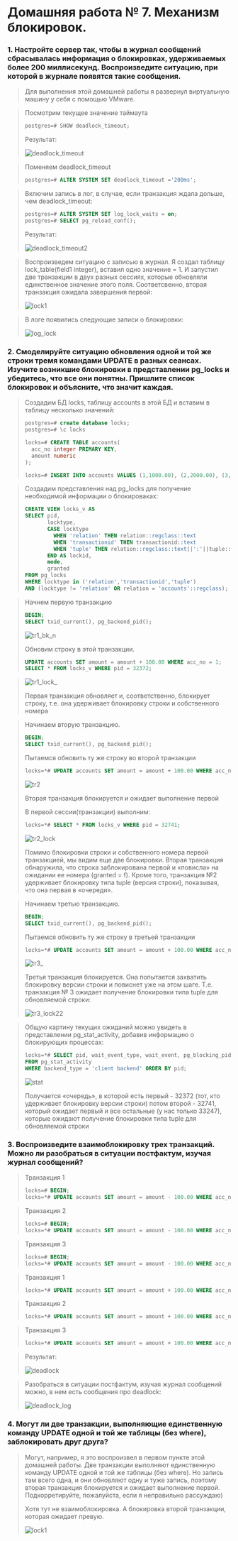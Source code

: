 # Домашняя работа № 7. Механизм блокировок.

### 1. Настройте сервер так, чтобы в журнал сообщений сбрасывалась информация о блокировках, удерживаемых более 200 миллисекунд. Воспроизведите ситуацию, при которой в журнале появятся такие сообщения.
> Для выполнения этой домашней работы я развернул виртуальную машину у себя с помощью VMware.

> Посмотрим текущее значение таймаута
> ```sql
> postgres=# SHOW deadlock_timeout;
> ```
>
> Результат:
>
> <image src="images/deadlock_timeout.png" alt="deadlock_timeout">

> Поменяем deadlock_timeout
> ```sql
> postgres=# ALTER SYSTEM SET deadlock_timeout ='200ms';
> ```

> Включим запись в лог, в случае, если транзакция ждала дольше, чем deadlock_timeout:
> ```sql
> postgres=# ALTER SYSTEM SET log_lock_waits = on;
> postgres=# SELECT pg_reload_conf();
> ```
> Результат:
>
> <image src="images/deadlock_timeout2.png" alt="deadlock_timeout2">

> Воспроизведем ситуацию с записью в журнал. Я создал таблицу lock_table(field1 integer), вставил одно значение = 1. И запустил две транзакции в двух разных сессиях, которые обновляли единственное значение этoго поля.
> Соответсвенно, вторая транзакция ожидала завершения первой:
>
> <image src="images/lock1.png" alt="lock1">

> В логе появились следующие записи о блокировки:
>
> <image src="images/log_lock.png" alt="log_lock">

### 2. Смоделируйте ситуацию обновления одной и той же строки тремя командами UPDATE в разных сеансах. Изучите возникшие блокировки в представлении pg_locks и убедитесь, что все они понятны. Пришлите список блокировок и объясните, что значит каждая.
> Создадим БД locks, таблицу accounts в этой БД и вставим в таблицу несколько значений:
> ```sql
> postgres=# create database locks;
> postgres=# \c locks
> 
> locks=# CREATE TABLE accounts(
>   acc_no integer PRIMARY KEY,
>   amount numeric
> );
> 
> locks=# INSERT INTO accounts VALUES (1,1000.00), (2,2000.00), (3,3000.00);
> ```

> Создадим представления над pg_locks для получение необходимой информации о блокироваках:
> ```sql
> CREATE VIEW locks_v AS
> SELECT pid,
>        locktype,
>        CASE locktype
>          WHEN 'relation' THEN relation::regclass::text
>          WHEN 'transactionid' THEN transactionid::text
>          WHEN 'tuple' THEN relation::regclass::text||':'||tuple::text
>        END AS lockid,
>        mode,
>        granted
> FROM pg_locks
> WHERE locktype in ('relation','transactionid','tuple')
> AND (locktype != 'relation' OR relation = 'accounts'::regclass);
> ```

> Начнем первую транзакцию 
> ```sql
> BEGIN;
> SELECT txid_current(), pg_backend_pid();
> ```
>
> <image src="images/tr1_bk_n.png" alt="tr1_bk_n">
>
> Обновим строку в этой транзакции.
> ```sql
> UPDATE accounts SET amount = amount + 100.00 WHERE acc_no = 1;
> SELECT * FROM locks_v WHERE pid = 32372;
> ```

> <image src="images/tr1_lock_.png" alt="tr1_lock_">
>
> Первая транзакция обновляет и, соответственно, блокирует строку, т.е. она удерживает блокировку строки и собственного номера

> Начинаем вторую транзакцию.
> ```sql
> BEGIN;
> SELECT txid_current(), pg_backend_pid();
> ```
>
> Пытаемся обновить ту же строку во второй транзакции
> ```sql
> locks=*# UPDATE accounts SET amount = amount + 100.00 WHERE acc_no = 1;
> ```
>
> <image src="images/tr2.png" alt="tr2">
>
> Вторая транзакция блокируется и ожидает выполнение первой
>
> В первой сессии(транзакции) выполним:
> ```sql
> locks=*# SELECT * FROM locks_v WHERE pid = 32741;
> ```
> <image src="images/tr2_lock.png" alt="tr2_lock">
>
> Помимо блокировки строки и собственного номера первой транзакцией, мы видим еще две блокировки. 
> Вторая транзакция обнаружила, что строка заблокирована первой и «повисла» на ожидании ее номера (granted = f).
> Кроме того, транзакция №2 удерживает блокировку типа tuple (версия строки), показывая, что она первая в «очереди».

> Начинаем третью транзакцию.
> ```sql
> BEGIN;
> SELECT txid_current(), pg_backend_pid();
> ```
>
> Пытаемся обновить ту же строку в третьей транзакции
> ```sql
> locks=*# UPDATE accounts SET amount = amount + 100.00 WHERE acc_no = 1;
> ```
> <image src="images/tr3_.png" alt="tr3_">
> 
> Третья транзакция блокируется. Она попытается захватить блокировку версии строки и повиснет уже на этом шаге.
> Т.е. транзакция № 3 ожидает получение блокировки типа tuple для обновляемой строки:
>
> <image src="images/tr3_lock22.png" alt="tr3_lock22">

> Общую картину текущих ожиданий можно увидеть в представлении pg_stat_activity, добавив информацию о блокирующих процессах:
> ```sql
> locks=*# SELECT pid, wait_event_type, wait_event, pg_blocking_pids(pid)
> FROM pg_stat_activity
> WHERE backend_type = 'client backend' ORDER BY pid;
> ```
>
> <image src="images/stat.png" alt="stat">
>
> Получается «очередь», в которой есть первый - 32372 (тот, кто удерживает блокировку версии строки) потом второй - 32741, который ожидает первый и все остальные (у нас только 33247), которые ожидают получение блокировки типа tuple для обновляемой строки

### 3. Воспроизведите взаимоблокировку трех транзакций. Можно ли разобраться в ситуации постфактум, изучая журнал сообщений?

> Транзакция 1
> ```sql
> locks=# BEGIN;
> locks=*# UPDATE accounts SET amount = amount - 100.00 WHERE acc_no = 1;
> ```

> Транзакция 2
> ```sql
> locks=# BEGIN;
> locks=*# UPDATE accounts SET amount = amount - 100.00 WHERE acc_no = 2;
> ```

> Транзакция 3
> ```sql
> locks=# BEGIN;
> locks=*# UPDATE accounts SET amount = amount - 100.00 WHERE acc_no = 3;
> ```

> Транзакция 1
> ```sql
> locks=*# UPDATE accounts SET amount = amount + 100.00 WHERE acc_no = 2;
> ```

> Транзакция 2
> ```sql
> locks=*# UPDATE accounts SET amount = amount + 100.00 WHERE acc_no = 3;
> ```

> Транзакция 3
> ```sql
> locks=*# UPDATE accounts SET amount = amount + 100.00 WHERE acc_no = 1;
> ```

> Результат:
>
> <image src="images/deadlock.png" alt="deadlock">

> Разобраться в ситуации постфактум, изучая журнал сообщений можно, в нем есть сообщения про deadlock:
>
> <image src="images/deadlock_log.png" alt="deadlock_log">


### 4. Могут ли две транзакции, выполняющие единственную команду UPDATE одной и той же таблицы (без where), заблокировать друг друга?
> Могут, например, я это воспроизвел в первом пункте этой домашней работы. Две транзакции выполняют единственную команду UPDATE одной и той же таблицы (без where).
> Но запись там всего одна, и они обновляют одну и туже запись, поэтому вторая транзакция блокируется и ожидает выполнение первой.
> Подкорретируйте, пожалуйста, если я неправильно рассуждаю)
>
> Хотя тут не взаимоблокировка. А блокировка второй транзакции, которая ожидает превую.
>
> <image src="images/lock1.png" alt="lock1">